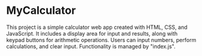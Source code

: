 # MyCalculator
This project is a simple calculator web app created with HTML, CSS, and JavaScript. It includes a display area for input and results, along with keypad buttons for arithmetic operations. Users can input numbers, perform calculations, and clear input. Functionality is managed by "index.js".
